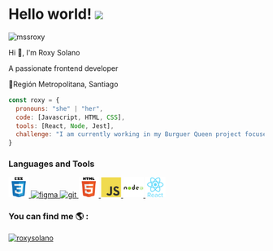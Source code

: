 # Hello world! <img src="https://raw.githubusercontent.com/iampavangandhi/iampavangandhi/master/gifs/Hi.gif" width="10px"> </h2>

<p align="left"> <img src="https://komarev.com/ghpvc/?username=mssroxy&label=Profile%20views&color=0e75b6&style=flat" alt="mssroxy" /> </p>


Hi 👋, I'm Roxy Solano
<p>A passionate frontend developer</p>
<p>📍Región Metropolitana, Santiago </p>

```javascript
const roxy = {
  pronouns: "she" | "her",
  code: [Javascript, HTML, CSS],
  tools: [React, Node, Jest],
  challenge: "I am currently working in my Burguer Queen project focused on React and Javascript"
}
```

### Languages and Tools
<p align="left"> <a href="https://www.w3schools.com/css/" target="_blank" rel="noreferrer"> <img src="https://raw.githubusercontent.com/devicons/devicon/master/icons/css3/css3-original-wordmark.svg" alt="css3" width="40" height="40"/> </a> <a href="https://www.figma.com/" target="_blank" rel="noreferrer"> <img src="https://www.vectorlogo.zone/logos/figma/figma-icon.svg" alt="figma" width="40" height="40"/> </a> <a href="https://git-scm.com/" target="_blank" rel="noreferrer"> <img src="https://www.vectorlogo.zone/logos/git-scm/git-scm-icon.svg" alt="git" width="40" height="40"/> </a> <a href="https://www.w3.org/html/" target="_blank" rel="noreferrer"> <img src="https://raw.githubusercontent.com/devicons/devicon/master/icons/html5/html5-original-wordmark.svg" alt="html5" width="40" height="40"/> </a> <a href="https://developer.mozilla.org/en-US/docs/Web/JavaScript" target="_blank" rel="noreferrer"> <img src="https://raw.githubusercontent.com/devicons/devicon/master/icons/javascript/javascript-original.svg" alt="javascript" width="40" height="40"/> </a> <a href="https://nodejs.org" target="_blank" rel="noreferrer"> <img src="https://raw.githubusercontent.com/devicons/devicon/master/icons/nodejs/nodejs-original-wordmark.svg" alt="nodejs" width="40" height="40"/> </a> <a href="https://reactjs.org/" target="_blank" rel="noreferrer"> <img src="https://raw.githubusercontent.com/devicons/devicon/master/icons/react/react-original-wordmark.svg" alt="react" width="40" height="40"/> </a> </p>


### You can find me 🌎 :
<p align="left">
<a href="https://linkedin.com/in/roxysolano" target="blank"><img align="center" src="https://raw.githubusercontent.com/rahuldkjain/github-profile-readme-generator/master/src/images/icons/Social/linked-in-alt.svg" alt="roxysolano" height="30" width="40" /></a>
</p>

